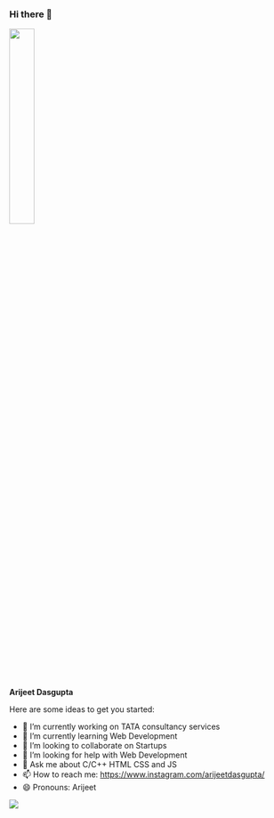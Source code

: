 ### Hi there 👋

<img src="https://scontent.fccu20-1.fna.fbcdn.net/v/t1.6435-9/93657892_654710668437030_2873224673099776000_n.jpg?_nc_cat=100&ccb=1-5&_nc_sid=09cbfe&_nc_ohc=1SGKxyf-AJMAX-H51_H&tn=CSzcrlilKTfu9KIM&_nc_ht=scontent.fccu20-1.fna&oh=1fef2fe6229ae369ac9e1a104102df00&oe=61B92B73" width=30% height=30%>

**Arijeet Dasgupta** 

Here are some ideas to get you started:

- 🔭 I’m currently working on TATA consultancy services
- 🌱 I’m currently learning Web Development
- 👯 I’m looking to collaborate on Startups
- 🤔 I’m looking for help with Web Development
- 💬 Ask me about C/C++ HTML CSS and JS
- 📫 How to reach me: https://www.instagram.com/arijeetdasgupta/
- 😄 Pronouns: Arijeet

<img src="https://github-readme-stats.vercel.app/api?username=Arijeetcode&&show_icons=true&title_color=ffffff&icon_color=bb2acf&text_color=daf7dc&bg_color=151515">
